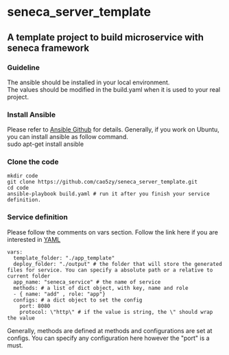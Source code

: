 # seneca_server_template
## A template project to build microservice with seneca framework

### Guideline
The ansible should be installed in your local environment.  
The values should be modified in the build.yaml when it is used to your real project.

### Install Ansible
Please refer to [Ansible Github](https://github.com/ansible/ansible) for details. Generally, if you work on Ubuntu, you can install ansible as follow command.  
    sudo apt-get install ansible

### Clone the code

    mkdir code
    git clone https://github.com/cao5zy/seneca_server_template.git
    cd code
    ansible-playbook build.yaml # run it after you finish your service definition.
    
### Service definition
Please follow the comments on vars section. Follow the link here if you are interested in [YAML](http://www.yaml.org/)

    vars:
      template_folder: "./app_template"
      deploy_folder: "./output" # the folder that will store the generated files for service. You can specify a absolute path or a relative to current folder
      app_name: "seneca_service" # the name of service
      methods: # a list of dict object, with key, name and role
      - { name: "add" , role: "app"} 
      configs: # a dict object to set the config
        port: 8080
        protocol: \"http\" # if the value is string, the \" should wrap the value
        
Generally, methods are defined at methods and configurations are set at configs. You can specify any configuration here however the "port" is a must.
